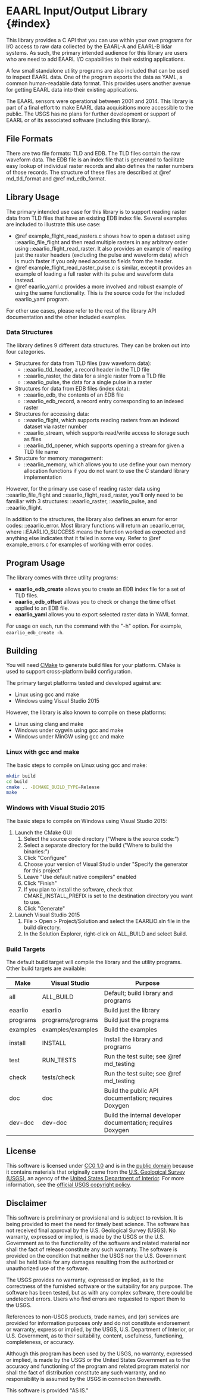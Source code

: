 # EAARL Input/Output Library {#index}

This library provides a C API that you can use within your own programs for I/O
access to raw data collected by the EAARL-A and EAARL-B lidar systems. As such,
the primary intended audience for this library are users who are need to add
EAARL I/O capabilities to their existing applications.

A few small standalone utility programs are also included that can be used to
inspect EAARL data. One of the program exports the data as YAML, a common
human-readable data format. This provides users another avenue for getting
EAARL data into their existing applications.

The EAARL sensors were operational between 2001 and 2014. This library is part
of a final effort to make EAARL data acquisitions more accessible to the
public. The USGS has no plans for further development or support of EAARL or of
its associated software (including this library).

## File Formats

There are two file formats: TLD and EDB. The TLD files contain the raw waveform
data. The EDB file is an index file that is generated to facilitate easy lookup
of individual raster records and also defines the raster numbers of those
records. The structure of these files are described at @ref md_tld_format and
@ref md_edb_format.

## Library Usage

The primary intended use case for this library is to support reading raster
data from TLD files that have an existing EDB index file. Several examples are
included to illustrate this use case:

* @ref example_flight_read_rasters.c shows how to open a dataset using
  ::eaarlio_file_flight and then read multiple rasters in any arbitrary order
  using ::eaarlio_flight_read_raster. It also provides an example of reading
  just the raster headers (excluding the pulse and waveform data) which is much
  faster if you only need access to fields from the header.
* @ref example_flight_read_raster_pulse.c is similar, except it provides an
  example of loading a full raster with its pulse and waveform data instead.
* @ref eaarlio_yaml.c provides a more involved and robust example of using the
  same functionality. This is the source code for the included eaarlio_yaml
  program.

For other use cases, please refer to the rest of the library API documentation
and the other included examples.

### Data Structures

The library defines 9 different data structures. They can be broken out into
four categories.

* Structures for data from TLD files (raw waveform data):
  * ::eaarlio_tld_header, a record header in the TLD file
  * ::eaarlio_raster, the data for a single raster from a TLD file
  * ::eaarlio_pulse, the data for a single pulse in a raster
* Structures for data from EDB files (index data):
  * ::eaarlio_edb, the contents of an EDB file
  * ::eaarlio_edb_record, a record entry corresponding to an indexed raster
* Structures for accessing data:
  * ::eaarlio_flight, which supports reading rasters from an indexed dataset
    via raster number
  * ::eaarlio_stream, which supports read/write access to storage such as files
  * ::eaarlio_tld_opener, which supports opening a stream for given a TLD file
    name
* Structure for memory management:
  * ::eaarlio_memory, which allows you to use define your own memory allocation
    functions if you do not want to use the C standard library implementation

However, for the primary use case of reading raster data using
::eaarlio_file_flight and ::eaarlio_flight_read_raster, you'll only need to be
familiar with 3 structures: ::eaarlio_raster, ::eaarlio_pulse, and
::eaarlio_flight.

In addition to the structures, the library also defines an enum for error
codes: ::eaarlio_error. Most library functions will return an ::eaarlio_error,
where ::EAARLIO_SUCCESS means the function worked as expected and anything else
indicates that it failed in some way. Refer to @ref example_errors.c for
examples of working with error codes.

## Program Usage

The library comes with three utility programs:

* **eaarlio_edb_create** allows you to create an EDB index file for a set of
  TLD files.
* **eaarlio_edb_offset** allows you to check or change the time offset applied
  to an EDB file.
* **eaarlio_yaml** allows you to export selected raster data in YAML format.

For usage on each, run the command with the "-h" option. For example,
`eaarlio_edb_create -h`.

## Building

You will need [CMake](https://cmake.org) to generate build files for your
platform. CMake is used to support cross-platform build configuration.

The primary target platforms tested and developed against are:
- Linux using gcc and make
- Windows using Visual Studio 2015

However, the library is also known to compile on these platforms:
- Linux using clang and make
- Windows under cygwin using gcc and make
- Windows under MinGW using gcc and make

### Linux with gcc and make

The basic steps to compile on Linux using gcc and make:

```sh
mkdir build
cd build
cmake .. -DCMAKE_BUILD_TYPE=Release
make
```

### Windows with Visual Studio 2015

The basic steps to compile on Windows using Visual Studio 2015:

1. Launch the CMake GUI
    1. Select the source code directory ("Where is the source code:")
    2. Select a separate directory for the build ("Where to build the binaries:")
    3. Click "Configure"
    4. Choose your version of Visual Studio under "Specify the generator for this project"
    5. Leave "Use default native compilers" enabled
    6. Click "Finish"
    7. If you plan to install the software, check that CMAKE_INSTALL_PREFIX is set to the destination directory you want to use.
    8. Click "Generate"
2. Launch Visual Studio 2015
    1. File > Open > Project/Solution and select the EAARLIO.sln file in the build directory.
    2. In the Solution Explorer, right-click on ALL_BUILD and select Build.

### Build Targets

The default build target will compile the library and the utility programs. Other
build targets are available:

| Make      | Visual Studio     | Purpose                                                       |
| --------- | ----------------- | ------------------------------------------------------------- |
| all       | ALL_BUILD         | Default; build library and programs                           |
| eaarlio   | eaarlio           | Build just the library                                        |
| programs  | programs/programs | Build just the programs                                       |
| examples  | examples/examples | Build the examples                                            |
| install   | INSTALL           | Install the library and programs                              |
| test      | RUN_TESTS         | Run the test suite; see @ref md_testing                       |
| check     | tests/check       | Run the test suite; see @ref md_testing                       |
| doc       | doc               | Build the public API documentation; requires Doxygen          |
| dev-doc   | dev-doc           | Build the internal developer documentation; requires Doxygen  |

## License

This software is licensed under
[CC0 1.0](http://creativecommons.org/publicdomain/zero/1.0/) and is in the
[public domain](https://en.wikipedia.org/wiki/Public_domain) because it
contains materials that originally came from the [U.S. Geological Survey
(USGS)](https://www.usgs.gov/), an agency of the [United States Department of
Interior](https://www.doi.gov/). For more information, see the [official USGS
copyright policy](http://www.usgs.gov/visual-id/credit_usgs.html#copyright/).

## Disclaimer

This software is preliminary or provisional and is subject to revision. It is
being provided to meet the need for timely best science. The software has not
received final approval by the U.S. Geological Survey (USGS). No warranty,
expressed or implied, is made by the USGS or the U.S. Government as to the
functionality of the software and related material nor shall the fact of
release constitute any such warranty. The software is provided on the condition
that neither the USGS nor the U.S. Government shall be held liable for any
damages resulting from the authorized or unauthorized use of the software.

The USGS provides no warranty, expressed or implied, as to the correctness of
the furnished software or the suitability for any purpose. The software has
been tested, but as with any complex software, there could be undetected
errors. Users who find errors are requested to report them to the USGS.

References to non-USGS products, trade names, and (or) services are provided
for information purposes only and do not constitute endorsement or warranty,
express or implied, by the USGS, U.S. Department of Interior, or U.S.
Government, as to their suitability, content, usefulness, functioning,
completeness, or accuracy.

Although this program has been used by the USGS, no warranty, expressed or
implied, is made by the USGS or the United States Government as to the accuracy
and functioning of the program and related program material nor shall the fact
of distribution constitute any such warranty, and no responsibility is assumed
by the USGS in connection therewith.

This software is provided "AS IS."
